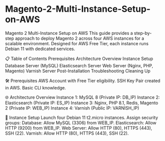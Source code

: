 # Magento-2-Multi-Instance-Setup-on-AWS
Magento 2 Multi-Instance Setup on AWS
This guide provides a step-by-step approach to deploy Magento 2 across four AWS instances for a scalable environment. Designed for AWS Free Tier, each instance runs Debian 11 with dedicated services.

📋 Table of Contents
Prerequisites
Architecture Overview
Instance Setup
Database Server (MySQL)
Elasticsearch Server
Web Server (Nginx, PHP, Magento)
Varnish Server
Post-Installation
Troubleshooting
Cleaning Up

🛠 Prerequisites
AWS Account with Free Tier eligibility.
SSH Key Pair created in AWS.
Basic CLI knowledge.

🌐 Architecture Overview
Instance 1: MySQL 8 (Private IP: DB_IP)
Instance 2: Elasticsearch (Private IP: ES_IP)
Instance 3: Nginx, PHP 8.1, Redis, Magento 2 (Private IP: WEB_IP)
Instance 4: Varnish (Public IP: VARNISH_IP)


🚀 Instance Setup
Launch four Debian 11 t2.micro instances. Assign security groups:
Database: Allow MySQL (3306) from WEB_IP.
Elasticsearch: Allow HTTP (9200) from WEB_IP.
Web Server: Allow HTTP (80), HTTPS (443), SSH (22).
Varnish: Allow HTTP (80), HTTPS (443), SSH (22).

